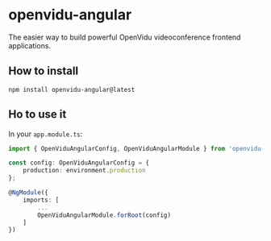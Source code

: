 # openvidu-angular

The easier way to build powerful OpenVidu videoconference frontend applications.

## How to install

```
npm install openvidu-angular@latest
```

## Ho to use it

In your `app.module.ts`:

```typescript
import { OpenViduAngularConfig, OpenViduAngularModule } from 'openvidu-angular';

const config: OpenViduAngularConfig = {
    production: environment.production
};

@NgModule({
    imports: [
        ...
        OpenViduAngularModule.forRoot(config)
    ]
})
```
